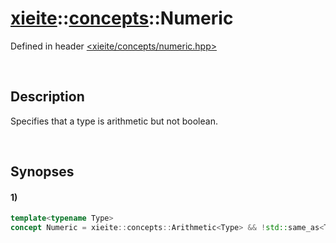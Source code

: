 # [xieite](../../xieite.md)\:\:[concepts](../../concepts.md)\:\:Numeric
Defined in header [<xieite/concepts/numeric.hpp>](../../../include/xieite/concepts/numeric.hpp)

&nbsp;

## Description
Specifies that a type is arithmetic but not boolean.

&nbsp;

## Synopses
#### 1)
```cpp
template<typename Type>
concept Numeric = xieite::concepts::Arithmetic<Type> && !std::same_as<Type, bool>;
```
